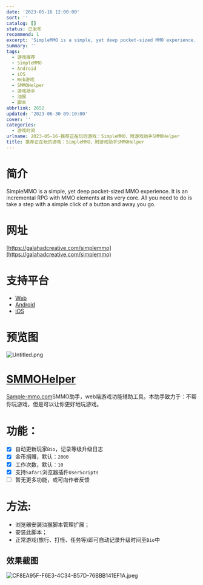 ```yaml
---
date: '2023-05-16 12:00:00'
sort: ''
catalog: []
status: 已发布
recommend: 1
excerpt: 'SimpleMMO is a simple, yet deep pocket-sized MMO experience. It is an incremental RPG with MMO elements at its very core. All you need to do is take a step with a simple click of a button and away you go.'
summary: ''
tags:
  - 游戏推荐
  - SimpleMMO
  - Android
  - iOS
  - Web游戏
  - SMMOHelper
  - 游戏助手
  - 油猴
  - 脚本
abbrlink: 2652
updated: '2023-06-30 09:10:00'
cover: ''
categories:
  - 游戏时间
urlname: 2023-05-16-推荐正在玩的游戏：SimpleMMO，附游戏助手SMMOHelper
title: 推荐正在玩的游戏：SimpleMMO，附游戏助手SMMOHelper
---
```


# 简介


SimpleMMO is a simple, yet deep pocket-sized MMO experience. It is an incremental RPG with MMO elements at its very core. All you need to do is take a step with a simple click of a button and away you go.


# 网址


[https://galahadcreative.com/simplemmo](https://galahadcreative.com/simplemmo)


# 支持平台

- [Web](https://web.simple-mmo.com/)
- [Android](https://play.google.com/store/apps/details?id=dawsn.simplemmo&hl=en_GB&gl=US)
- [iOS](https://apps.apple.com/us/app/simplemmo-the-text-mmorpg/id1606898406)

# 预览图


![Untitled.png](https://prod-files-secure.s3.us-west-2.amazonaws.com/fe0af401-5374-4994-8815-96a0095f31d7/a4bf472e-76ef-4375-8393-902ca17ddae4/Untitled.png?X-Amz-Algorithm=AWS4-HMAC-SHA256&X-Amz-Content-Sha256=UNSIGNED-PAYLOAD&X-Amz-Credential=AKIAT73L2G45GO43JXI4%2F20241106%2Fus-west-2%2Fs3%2Faws4_request&X-Amz-Date=20241106T114151Z&X-Amz-Expires=3600&X-Amz-Signature=a39cc83222e0b9af6869cedeaa16c63ec1496f444e8b468c8b7b0b8a95f76da5&X-Amz-SignedHeaders=host&x-id=GetObject)


# [SMMOHelper](https://github.com/bmqy/SMMOHelper)


[Sample-mmo.com](https://www.notion.so/bmqy/www.simple-mmo.com)SMMO助手，web端游戏功能辅助工具。本助手致力于：不帮你玩游戏，但是可以让你更好地玩游戏。


# 功能：

- [x] 自动更新玩家`Bio`，记录等级升级日志
- [x] 金币捐赠，默认：`2000`
- [x] 工作次数，默认：`10`
- [x] 支持`Safari`浏览器插件`UserScripts`
- [ ] 暂无更多功能，或可向作者反馈

# 方法:

- 浏览器安装油猴脚本管理扩展；
- 安装此脚本；
- 正常游戏(旅行、打怪、任务等)即可自动记录升级时间至`Bio`中

## 效果截图


![CF8EA95F-F6E3-4C34-B57D-76BBB141EF1A.jpeg](https://prod-files-secure.s3.us-west-2.amazonaws.com/fe0af401-5374-4994-8815-96a0095f31d7/1fabc8e3-7d7e-4d71-8142-2e4b2db51713/CF8EA95F-F6E3-4C34-B57D-76BBB141EF1A.jpeg?X-Amz-Algorithm=AWS4-HMAC-SHA256&X-Amz-Content-Sha256=UNSIGNED-PAYLOAD&X-Amz-Credential=AKIAT73L2G45GO43JXI4%2F20241106%2Fus-west-2%2Fs3%2Faws4_request&X-Amz-Date=20241106T114151Z&X-Amz-Expires=3600&X-Amz-Signature=f39477be6aba2e1f5cdf0d6cfee266edfff005d45e20cea4e4471de5702afbda&X-Amz-SignedHeaders=host&x-id=GetObject)

